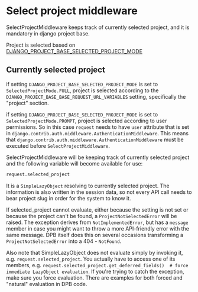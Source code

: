 # Select project middleware

SelectProjectMiddleware keeps track of currently selected project, and it is mandatory in django project base.

Project is selected based on 
[DJANGO_PROJECT_BASE_SELECTED_PROJECT_MODE](./project.md#django_project_base_selected_project_mode)

## Currently selected project

if setting `DJANGO_PROJECT_BASE_SELECTED_PROJECT_MODE` is set to `SelectedProjectMode.FULL`, project is selected 
according to the `DJANGO_PROJECT_BASE_BASE_REQUEST_URL_VARIABLES` setting, specifically the "project" section.

if setting `DJANGO_PROJECT_BASE_SELECTED_PROJECT_MODE` is set to `SelectedProjectMode.PROMPT`, project is selected 
according to user permissions. So in this case `request` needs to have `user` attribute that is set in 
`django.contrib.auth.middleware.AuthenticationMiddleware`. This means that 
`django.contrib.auth.middleware.AuthenticationMiddleware` must be executed before `SelectProjectMiddleware`.

SelectProjectMiddleware will be keeping track of currently selected project and the
following variable will become available for use:

```python
request.selected_project
```

It is a `SimpleLazyObject` resolving to currently selected project. The information is also written in the
session data, so not every API call needs to bear project slug in order for the system to know it.

If selected_project cannot evaluate, either because the setting is not set or because the project can't be found,
a `ProjectNotSelectedError` will be raised. The exception derives from `NotImplementedError`, but has a `message` member
in case you might want to throw a more API-friendly error with the same message. DPB itself does this on several 
occasions transforming a `ProjectNotSelectedError` into a 404 - `NotFound`.

Also note that SimpleLazyObject does not evaluate simply by invoking it, e.g. `request.selected_project`. You actually 
have to access one of its members, e.g. 
`request.selected_project.get_deferred_fields()  # force immediate LazyObject evaluation`. If you're trying to catch 
the exception, make sure you force evaluation. There are examples for both forced and "natural" evaluation in DPB code.

